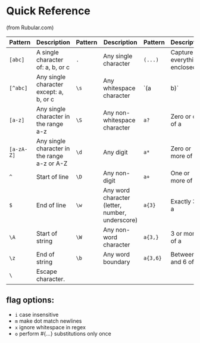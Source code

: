 # Quick Reference

(from Rubular.com)

| Pattern    | Description                                  | Pattern  | Description                                     | Pattern  | Description                 |
|------------|----------------------------------------------|----------|-------------------------------------------------|----------|-----------------------------|
| `[abc]`    | A single character of: a, b, or c            | `.`      | Any single character                            |  `(...)` | Capture everything enclosed |
| `[^abc]`   | Any single character except: a, b, or c      | `\s`     | Any whitespace character                        |  `(a|b)` | a or b |
| `[a-z]`    | Any single character in the range a-z        | `\S`     | Any non-whitespace character                    |  `a?`    | Zero or one of a |
| `[a-zA-Z]` | Any single character in the range a-z or A-Z | `\d`     | Any digit                                       |  `a*`    | Zero or more of a |
| `^`        | Start of line                                | `\D`     | Any non-digit                                   |  `a+`    | One or more of a |
| `$`        | End of line                                  | `\w`     | Any word character (letter, number, underscore) |  `a{3}`  | Exactly 3 of a |
| `\A`       | Start of string                              | `\W`     | Any non-word character                          |  `a{3,}` | 3 or more of a |
| `\z`       | End of string                                | `\b`     | Any word boundary                               |  `a{3,6}`| Between 3 and 6 of a |
| `\`        | Escape character.                            |

## flag options:
- `i` case insensitive
- `m` make dot match newlines
- `x` ignore whitespace in regex
- `o` perform #{...} substitutions only once
